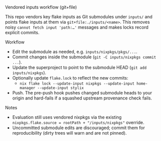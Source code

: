 Vendored inputs workflow (git+file)

This repo vendors key flake inputs as Git submodules under `inputs/` and points
flake inputs at them via `git+file:./inputs/<name>`. This removes noisy
`cannot fetch input 'path:…'` messages and makes locks record explicit commits.

Workflow

- Edit the submodule as needed, e.g. `inputs/nixpkgs/pkgs/...`.
- Commit changes inside the submodule (`git -C inputs/nixpkgs commit ...`).
- Update the superproject to point to the submodule HEAD (`git add inputs/nixpkgs`).
- Optionally update `flake.lock` to reflect the new commits:
  - `nix flake lock --update-input nixpkgs --update-input home-manager --update-input stylix`
- Push. The pre-push hook pushes changed submodule heads to your origin and
  hard-fails if a squashed upstream provenance check fails.

Notes

- Evaluation still uses vendored nixpkgs via the existing
  `nixpkgs.flake.source = rootPath + "/inputs/nixpkgs"` override.
- Uncommitted submodule edits are discouraged; commit them for reproducibility
  (dirty trees will warn and are not pinned).
